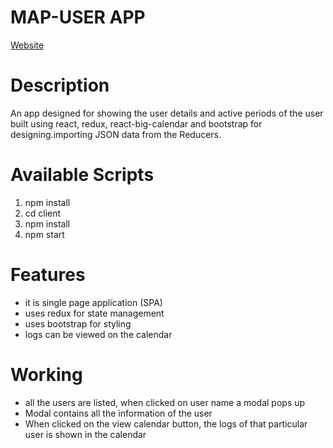 # MAP-USER APP

[Website](http://shivaslb72.github.io/MAP_USER)

# Description

An app designed for showing the user details and active periods of the user built using react, redux, react-big-calendar and bootstrap for designing.importing JSON data from the Reducers.

# Available Scripts

1. npm install
2. cd client
3. npm install
4. npm start

# Features

* it is single page application (SPA)
* uses redux for state management
* uses bootstrap for styling
* logs can be viewed on the calendar

# Working

* all the users are listed, when clicked on user name a modal pops up
* Modal contains all the information of the user
* When clicked on the view calendar button, the logs of that particular user is shown in the calendar

